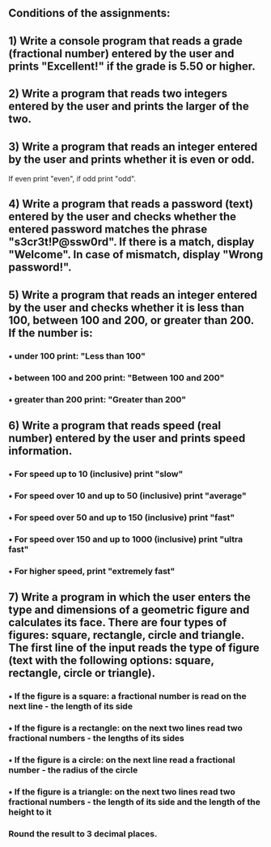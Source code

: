 ## Conditions of the assignments:

## 1) Write a console program that reads a grade (fractional number) entered by the user and prints "Excellent!" if the grade is 5.50 or higher.

## 2) Write a program that reads two integers entered by the user and prints the larger of the two.

## 3) Write a program that reads an integer entered by the user and prints whether it is even or odd.
If even print "even", if odd print "odd".

## 4) Write a program that reads a password (text) entered by the user and checks whether the entered password matches the phrase "s3cr3t!P@ssw0rd". If there is a match, display "Welcome". In case of mismatch, display "Wrong password!".

## 5) Write a program that reads an integer entered by the user and checks whether it is less than 100, between 100 and 200, or greater than 200. If the number is:

### • under 100 print: "Less than 100"

### • between 100 and 200 print: "Between 100 and 200"

### • greater than 200 print: "Greater than 200"

## 6) Write a program that reads speed (real number) entered by the user and prints speed information.

### • For speed up to 10 (inclusive) print "slow"

### • For speed over 10 and up to 50 (inclusive) print "average"

### • For speed over 50 and up to 150 (inclusive) print "fast"

### • For speed over 150 and up to 1000 (inclusive) print "ultra fast"

### • For higher speed, print "extremely fast"

## 7) Write a program in which the user enters the type and dimensions of a geometric figure and calculates its face. There are four types of figures: square, rectangle, circle and triangle. The first line of the input reads the type of figure (text with the following options: square, rectangle, circle or triangle).

### • If the figure is a square: a fractional number is read on the next line - the length of its side

### • If the figure is a rectangle: on the next two lines read two fractional numbers - the lengths of its sides

### • If the figure is a circle: on the next line read a fractional number - the radius of the circle

### • If the figure is a triangle: on the next two lines read two fractional numbers - the length of its side and the length of the height to it

### Round the result to 3 decimal places.
